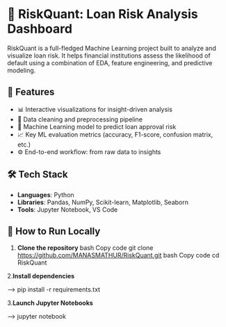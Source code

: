 # 🧠 RiskQuant: Loan Risk Analysis Dashboard

RiskQuant is a full-fledged Machine Learning project built to analyze and visualize loan risk. It helps financial institutions assess the likelihood of default using a combination of EDA, feature engineering, and predictive modeling.



## 📌 Features

- 📊 Interactive visualizations for insight-driven analysis
- 🧼 Data cleaning and preprocessing pipeline
- 🧠 Machine Learning model to predict loan approval risk
- 📈 Key ML evaluation metrics (accuracy, F1-score, confusion matrix, etc.)
- ⚙️ End-to-end workflow: from raw data to insights


## 🛠️ Tech Stack

- **Languages**: Python
- **Libraries**: Pandas, NumPy, Scikit-learn, Matplotlib, Seaborn
- **Tools**: Jupyter Notebook, VS Code



## 🚀 How to Run Locally

1. **Clone the repository**
   bash
   Copy code
    git clone https://github.com/MANASMATHUR/RiskQuant.git
   bash
   Copy code
  cd RiskQuant
   
2.**Install dependencies**

--> pip install -r requirements.txt

3.**Launch Jupyter Notebooks**

--> jupyter notebook
